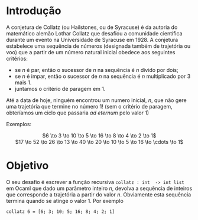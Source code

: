<script>
MathJax = {
  loader: {load: ['input/asciimath', 'output/chtml']},
  asciimath: {
    delimiters: [['$','$'], ['`','`']]
  }
}
</script>

<script src="https://polyfill.io/v3/polyfill.min.js?features=es6"></script>
<script type="text/javascript" id="MathJax-script" async
  src="https://cdn.jsdelivr.net/npm/mathjax@3/es5/startup.js"></script>

# Introdução

A conjetura de Collatz (ou Hailstones, ou de Syracuse) é da autoria do matemático alemão Lothar Collatz que desafiou a comunidade científica durante um evento na Universidade de Syracuse em 1928. A conjetura estabelece uma sequência de números (designada também de trajetória ou voo) que a partir de um número natural inicial obedece aos seguintes critérios:

- se *n* é par, então o sucessor de *n* na sequência é *n* divido por dois;
- se *n* é impar, então o sucessor de *n* na sequência é *n* multiplicado por 3 mais 1.
- juntamos o critério de paragem em 1.

Até a data de hoje, ninguém encontrou um numero inicial, *n*, que não gere uma trajetória que termine no número $1$!   (sem o critério de paragem,  obteríamos um ciclo que passaria _ad eternum_ pelo valor 1)

Exemplos:

<center>
$6 \to 3 \to 10 \to 5 \to 16 \to 8 \to 4 \to 2 \to 1$
</center>
<center>
$17 \to 52 \to 26 \to 13 \to 40 \to 20 \to 10 \to 5 \to 16 \to \cdots  \to 1$
</center>

# Objetivo

O seu desafio é escrever a função recursiva `collatz : int  -> int list`  em Ocaml que dado um parâmetro inteiro *n*, devolva a sequência de inteiros que corresponde a trajetória a partir do valor *n*. Obviamente esta sequência termina quando se atinge o valor 1.  Por exemplo 

`collatz 6 = [6; 3; 10; 5; 16; 8; 4; 2; 1]`